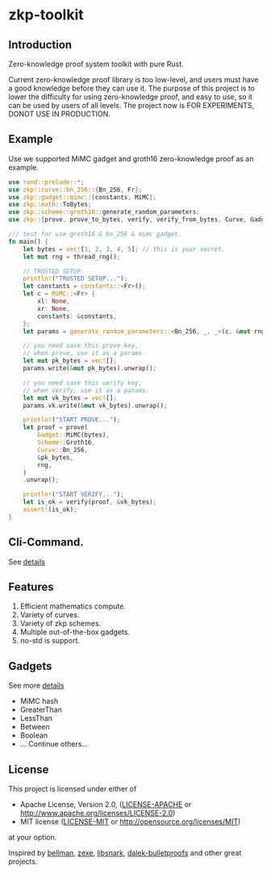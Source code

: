 # zkp-toolkit

## Introduction
Zero-knowledge proof system toolkit with pure Rust.

Current zero-knowledge proof library is too low-level, and users must have a good knowledge before they can use it. The purpose of this project is to lower the difficulty for using zero-knowledge proof, and easy to use, so it can be used by users of all levels.
The project now is FOR EXPERIMENTS, DONOT USE IN PRODUCTION.

## Example
Use we supported MiMC gadget and groth16 zero-knowledge proof as an example. 
```rust
use rand::prelude::*;
use zkp::curve::bn_256::{Bn_256, Fr};
use zkp::gadget::mimc::{constants, MiMC};
use zkp::math::ToBytes;
use zkp::scheme::groth16::generate_random_parameters;
use zkp::{prove, prove_to_bytes, verify, verify_from_bytes, Curve, Gadget, Scheme};

/// test for use groth16 & bn_256 & mimc gadget.
fn main() {
    let bytes = vec![1, 2, 3, 4, 5]; // this is your secret.
    let mut rng = thread_rng();

    // TRUSTED SETUP
    println!("TRUSTED SETUP...");
    let constants = constants::<Fr>();
    let c = MiMC::<Fr> {
        xl: None,
        xr: None,
        constants: &constants,
    };
    let params = generate_random_parameters::<Bn_256, _, _>(c, &mut rng).unwrap();

    // you need save this prove key,
    // when prove, use it as a params.
    let mut pk_bytes = vec![];
    params.write(&mut pk_bytes).unwrap();

    // you need save this verify key,
    // when verify, use it as a params.
    let mut vk_bytes = vec![];
    params.vk.write(&mut vk_bytes).unwrap();

    println!("START PROVE...");
    let proof = prove(
        Gadget::MiMC(bytes),
        Scheme::Groth16,
        Curve::Bn_256,
        &pk_bytes,
        rng,
    )
    .unwrap();

    println!("START VERIFY...");
    let is_ok = verify(proof, &vk_bytes);
    assert!(is_ok);
}
```

## Cli-Command.
See [details](./cli)

## Features
1. Efficient mathematics compute.
2. Variety of curves.
3. Variety of zkp schemes.
4. Multiple out-of-the-box gadgets.
5. no-std is support.

## Gadgets
See more [details](./src/gadget)
- MiMC hash
- GreaterThan
- LessThan
- Between
- Boolean
- ... Continue others...


## License

This project is licensed under either of

 * Apache License, Version 2.0, ([LICENSE-APACHE](LICENSE-APACHE) or
   http://www.apache.org/licenses/LICENSE-2.0)
 * MIT license ([LICENSE-MIT](LICENSE-MIT) or
   http://opensource.org/licenses/MIT)

at your option.

Inspired by [bellman](https://github.com/zkcrypto/bellman), [zexe](https://github.com/scipr-lab/zexe), [libsnark](https://github.com/scipr-lab/libsnark), [dalek-bulletproofs](https://github.com/dalek-cryptography/bulletproofs) and other great projects.
